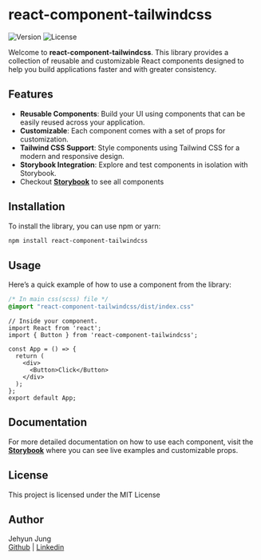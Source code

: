 # react-component-tailwindcss
![Version](https://img.shields.io/badge/version-0.0.3-blue.svg) 
![License](https://img.shields.io/badge/license-MIT-green.svg)

Welcome to **react-component-tailwindcss**. This library provides a collection of reusable and customizable React components designed to help you build applications faster and with greater consistency.

## Features

- **Reusable Components**: Build your UI using components that can be easily reused across your application.
- **Customizable**: Each component comes with a set of props for customization.
- **Tailwind CSS Support**: Style components using Tailwind CSS for a modern and responsive design.
- **Storybook Integration**: Explore and test components in isolation with Storybook. 
- Checkout **[Storybook](https://victorious-mushroom-03215740f.5.azurestaticapps.net/?path=/docs/components-button--docs)** to see all components

## Installation

To install the library, you can use npm or yarn:

```bash
npm install react-component-tailwindcss
```

## Usage
Here’s a quick example of how to use a component from the library:
```css
/* In main css(scss) file */
@import "react-component-tailwindcss/dist/index.css"
```
```tsx
// Inside your component.
import React from 'react';
import { Button } from 'react-component-tailwindcss';

const App = () => {
  return (
    <div>
      <Button>Click</Button>
    </div>
  );
};
export default App;
```

## Documentation
For more detailed documentation on how to use each component, visit the **[Storybook](https://victorious-mushroom-03215740f.5.azurestaticapps.net/?path=/docs/components-button--docs)** where you can see live examples and customizable props.

## License
This project is licensed under the MIT License

## Author
Jehyun Jung <br>
[Github](https://github.com/congmul) | [Linkedin](https://www.linkedin.com/in/jehyun-jung-bb247813b/)
